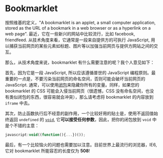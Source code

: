 # Bookmarklet

按照维基的定义，"A bookmarklet is an applet, a small computer application, stored as the URL of a bookmark in a web browser or as a hyperlink on a web page". 最近，它在一些新兴的网站中比较流行，比如 facebook, friendfeed. 从技术角度来看，它通常是一段来自提供方的可执行 JavaScript, 用以捕获当前网页的某些元素如标题、图片等以加强当前网页与提供方网站之间的交互。

那么，从技术角度来说，bookmarklet 有什么需要注意的呢？我个人意见如下：

首先，因为它是一段 JavaScript, 所以应该遵循普世的 JavaScript 编程原则。最重要的一点是，不要污染当前网页的命名空间，否则可能会破坏当前网页的 JavaScript. 通常，可以使用[闭包][0]来隐藏你所有的变量。同样，如果您的 bookmarklet 的 CSS 可能会入侵当前网页（很遗憾，CSS 没有命名空间，也没有类似闭包的东西，很容易就会冲突），那么请考虑将 bookmarklet 的内容放到 `iframe` 中去。

其次，防止函数执行后不经意的副作用，一个比较好用的贴士是，使用不返回值始终返回 `undefined` 的 [`void`][1], 它**可以接受任何参数**，因此，把你的闭包放到 `void` 中是个不错的主意：

```js
javascript:void((function(){...})());
```

最后，有一个比较恼火的问题也需要加以注意。目前世界上最流行的浏览器，IE6, 它对 bookmarklet 所能容忍的长度仅为 **508**!

[0]: http://www.jibbering.com/faq/faq_notes/closures.html
[1]: http://developer.mozilla.org/en/docs/Core_JavaScript_1.5_Reference:Operators:Special_Operators:void_Operator
